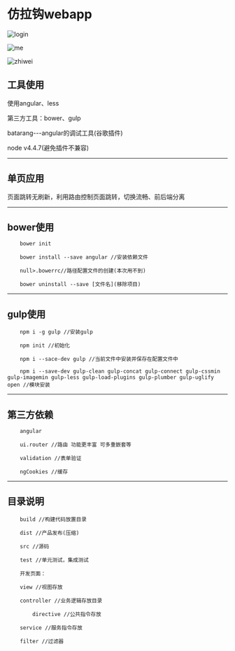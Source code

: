 # 仿拉钩webapp

![login](https://cloud.githubusercontent.com/assets/7655291/24845998/6a1a2016-1de9-11e7-9ff7-842ae543ac4f.png)

![me](https://cloud.githubusercontent.com/assets/7655291/24846002/7a4d468e-1de9-11e7-9bd1-7108f83eb42a.png)

![zhiwei](https://cloud.githubusercontent.com/assets/7655291/24846003/7bc7c278-1de9-11e7-844c-fcc0f5cc0f44.png)
## 工具使用

使用angular、less

第三方工具：bower、gulp

batarang---angular的调试工具(谷歌插件)

node v4.4.7(避免插件不兼容)
***

## 单页应用

页面跳转无刷新，利用路由控制页面跳转，切换流畅、前后端分离
***

## bower使用

```
	bower init

	bower install --save angular //安装依赖文件

	null>.bowerrc//路径配置文件的创建(本次用不到)

	bower uninstall --save [文件名](移除项目)
```
***

## gulp使用

```
	npm i -g gulp //安装gulp

	npm init //初始化

	npm i --sace-dev gulp //当前文件中安装并保存在配置文件中

	npm i --save-dev gulp-clean gulp-concat gulp-connect gulp-cssmin gulp-imagemin gulp-less gulp-load-plugins gulp-plumber gulp-uglify open //模块安装
```
***
## 第三方依赖

```
	angular 

	ui.router //路由 功能更丰富 可多重嵌套等

	validation //表单验证

	ngCookies //缓存

```
***
## 目录说明

```
	build //构建代码放置目录

	dist //产品发布(压缩)

	src //源码

	test //单元测试，集成测试

    开发页面：

	view //视图存放

	controller //业务逻辑存放目录 

		directive //公共指令存放

	service //服务指令存放

	filter //过滤器
```
